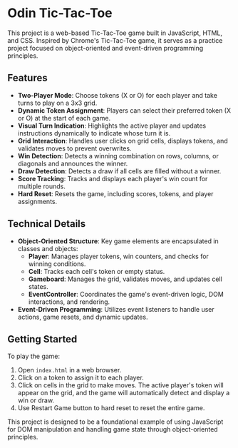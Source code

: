 # Odin Tic-Tac-Toe

This project is a web-based Tic-Tac-Toe game built in JavaScript, HTML, and CSS. Inspired by Chrome's Tic-Tac-Toe game, it serves as a practice project focused on object-oriented and event-driven programming principles.

## Features

- **Two-Player Mode**: Choose tokens (X or O) for each player and take turns to play on a 3x3 grid.
- **Dynamic Token Assignment**: Players can select their preferred token (X or O) at the start of each game.
- **Visual Turn Indication**: Highlights the active player and updates instructions dynamically to indicate whose turn it is.
- **Grid Interaction**: Handles user clicks on grid cells, displays tokens, and validates moves to prevent overwrites.
- **Win Detection**: Detects a winning combination on rows, columns, or diagonals and announces the winner.
- **Draw Detection**: Detects a draw if all cells are filled without a winner.
- **Score Tracking**: Tracks and displays each player's win count for multiple rounds.
- **Hard Reset**: Resets the game, including scores, tokens, and player assignments.

## Technical Details

- **Object-Oriented Structure**: Key game elements are encapsulated in classes and objects:
  - **Player**: Manages player tokens, win counters, and checks for winning conditions.
  - **Cell**: Tracks each cell's token or empty status.
  - **Gameboard**: Manages the grid, validates moves, and updates cell states.
  - **EventController**: Coordinates the game's event-driven logic, DOM interactions, and rendering.
- **Event-Driven Programming**: Utilizes event listeners to handle user actions, game resets, and dynamic updates.

## Getting Started

To play the game:
1. Open `index.html` in a web browser.
2. Click on a token to assign it to each player.
3. Click on cells in the grid to make moves. The active player's token will appear on the grid, and the game will automatically detect and display a win or draw.
4. Use Restart Game button to hard reset to reset the entire game.

This project is designed to be a foundational example of using JavaScript for DOM manipulation and handling game state through object-oriented principles.
